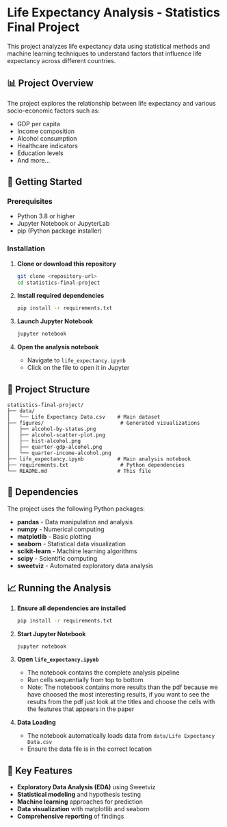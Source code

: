 # Life Expectancy Analysis - Statistics Final Project

This project analyzes life expectancy data using statistical methods and machine learning techniques to understand factors that influence life expectancy across different countries.

## 📊 Project Overview

The project explores the relationship between life expectancy and various socio-economic factors such as:
- GDP per capita
- Income composition
- Alcohol consumption
- Healthcare indicators
- Education levels
- And more...

## 🚀 Getting Started

### Prerequisites

- Python 3.8 or higher
- Jupyter Notebook or JupyterLab
- pip (Python package installer)

### Installation

1. **Clone or download this repository**
   ```bash
   git clone <repository-url>
   cd statistics-final-project
   ```

2. **Install required dependencies**
   ```bash
   pip install -r requirements.txt
   ```

3. **Launch Jupyter Notebook**
   ```bash
   jupyter notebook
   ```

4. **Open the analysis notebook**
   - Navigate to `life_expectancy.ipynb`
   - Click on the file to open it in Jupyter

## 📁 Project Structure

```
statistics-final-project/
├── data/
│   └── Life Expectancy Data.csv    # Main dataset
├── figures/                         # Generated visualizations
│   ├── alcohol-by-status.png
│   ├── alcohol-scatter-plot.png
│   ├── hist-alcohol.png
│   ├── quarter-gdp-alcohol.png
│   └── quarter-income-alcohol.png
├── life_expectancy.ipynb           # Main analysis notebook
├── requirements.txt                 # Python dependencies
└── README.md                       # This file
```

## 🔧 Dependencies

The project uses the following Python packages:
- **pandas** - Data manipulation and analysis
- **numpy** - Numerical computing
- **matplotlib** - Basic plotting
- **seaborn** - Statistical data visualization
- **scikit-learn** - Machine learning algorithms
- **scipy** - Scientific computing
- **sweetviz** - Automated exploratory data analysis

## 📈 Running the Analysis

1. **Ensure all dependencies are installed**
   ```bash
   pip install -r requirements.txt
   ```

2. **Start Jupyter Notebook**
   ```bash
   jupyter notebook
   ```

3. **Open `life_expectancy.ipynb`**
   - The notebook contains the complete analysis pipeline
   - Run cells sequentially from top to bottom
   - Note: The notebook contains more results than the pdf because we have choosed the most interesting results, if you want to see the results from the pdf just look at the titles and choose the cells with the features that appears in the paper

4. **Data Loading**
   - The notebook automatically loads data from `data/Life Expectancy Data.csv`
   - Ensure the data file is in the correct location

## 🎯 Key Features

- **Exploratory Data Analysis (EDA)** using Sweetviz
- **Statistical modeling** and hypothesis testing
- **Machine learning** approaches for prediction
- **Data visualization** with matplotlib and seaborn
- **Comprehensive reporting** of findings
